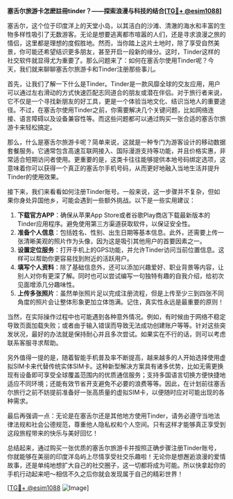 **塞舌尔旅游卡怎麽註冊tinder？——探索浪漫与科技的结合[[TG💪+ @esim1088](https://t.me/s/esim1088)]**

塞舌尔，这个位于印度洋上的天堂小岛，以其洁白的沙滩、清澈的海水和丰富的生物多样性吸引了无数游客。无论是想要逃离都市喧嚣的人们，还是寻求浪漫之旅的情侣，这里都是理想的度假胜地。然而，当你踏上这片土地时，除了享受自然美景，你可能还希望结识更多朋友，甚至开启一段新的缘分。这时，Tinder这样的社交软件就显得尤为重要了。那么问题来了：如何在塞舌尔使用Tinder呢？今天，我们就来聊聊塞舌尔旅游卡和Tinder注册那些事儿。

首先，让我们了解一下什么是Tinder。Tinder是一款风靡全球的交友应用，用户可以通过左右滑动的方式快速匹配志同道合的朋友或潜在伴侣。对于旅行者来说，它不仅是一个寻找新朋友的好工具，更是一个体验当地文化、结识当地人的重要途径。不过，在塞舌尔使用Tinder之前，你需要解决几个关键问题，比如网络连接、语言障碍以及设备兼容性等。而这些问题都可以通过购买一张合适的塞舌尔旅游卡来轻松搞定。

那么，什么是塞舌尔旅游卡呢？简单来说，这就是一种专门为游客设计的移动数据套餐服务。它通常包含高速互联网接入、国际漫游支持等功能，并且价格实惠，非常适合短期访问者使用。更重要的是，这类卡往往能够提供本地号码绑定选项，这意味着你可以获得一个真正的塞舌尔手机号码，从而更好地融入当地生活并提升Tinder的使用效果。

接下来，我们来看看如何注册Tinder账号。一般来说，这一步骤并不复杂，但如果你身处异国他乡，可能会遇到一些额外挑战。以下是一些实用建议：

1. **下载官方APP**：确保从苹果App Store或者谷歌Play商店下载最新版本的Tinder应用程序。避免使用第三方渠道获取软件，以保证安全性。
2. **准备个人信息**：包括姓名、性别、出生日期等基本信息。此外，还需要上传一张清晰美观的照片作为头像，因为这是吸引其他用户的首要因素之一。
3. **设置定位服务**：打开手机上的GPS功能，并允许Tinder访问当前位置信息。这样可以帮助你更容易找到附近的活跃用户。
4. **填写个人资料**：除了基础信息外，还可以添加兴趣爱好、职业背景等内容，让别人对你有更深了解。同时也可以尝试编写一句独特有趣的自我介绍，给初次见面增添几分趣味性。
5. **上传多张照片**：虽然单张照片足以完成注册流程，但是上传至少三到四张不同角度的照片会让整体形象更加立体饱满。记住，真实性永远是最重要的原则！

当然，在实际操作过程中也可能遇到各种意外情况。例如，有时候由于网络不稳定导致页面加载失败；或者由于输入错误而导致无法成功创建账户等等。针对这些突发状况，最好的办法就是保持耐心并且多次尝试。如果实在不行的话，则可以考虑联系客服寻求帮助。

另外值得一提的是，随着智能手机普及率不断提高，越来越多的人开始选择使用虚拟SIM卡来代替传统实体SIM卡。这种新型解决方案具有诸多优势，比如无需更换现有设备即可享受全球覆盖范围内的优质通信服务；支持多国语言切换方便快捷地适应不同环境；还能有效节省开支避免不必要的浪费等等。因此，在计划前往塞舌尔旅行之前不妨提前准备好一张高质量的虚拟SIM卡，以便随时应对可能出现的各种需求。

最后再强调一点：无论是在塞舌尔还是其他地方使用Tinder，请务必遵守当地法律法规和社会公德规范，尊重他人隐私权和个人空间。只有这样才能够真正享受到这段旅程带来的快乐与美好回忆！

总结起来，通过购买一张优质的塞舌尔旅游卡并按照正确步骤注册Tinder账号，你就能够在美丽的印度洋岛屿上尽情享受社交乐趣啦！无论你是想邂逅浪漫的爱情故事，还是单纯地想扩大自己的社交圈子，这一切都将成为可能。所以快拿起你的手机行动起来吧～相信不久之后你就会发现属于自己的精彩世界！

[[TG💪+ @esim1088](https://t.me/s/esim1088) ![Image](https://i.postimg.cc/4NQfJmqS/Snipaste-2025-05-13-00-14-12.png)]